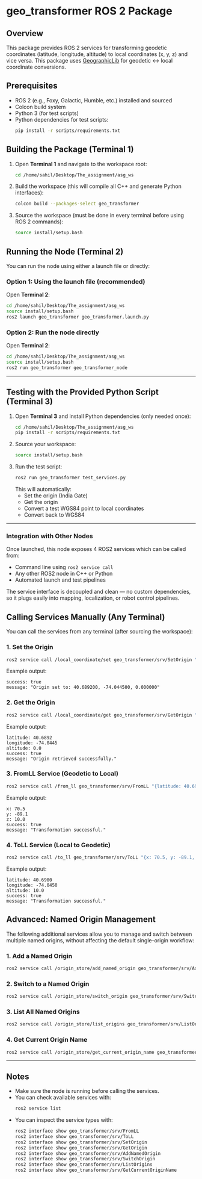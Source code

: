 # geo_transformer ROS 2 Package

## Overview
This package provides ROS 2 services for transforming geodetic coordinates (latitude, longitude, altitude) to local coordinates (x, y, z) and vice versa.
This package uses [GeographicLib](https://geographiclib.sourceforge.io/) for geodetic ↔ local coordinate conversions.


## Prerequisites
- ROS 2 (e.g., Foxy, Galactic, Humble, etc.) installed and sourced
- Colcon build system
- Python 3 (for test scripts)
- Python dependencies for test scripts:
  ```bash
  pip install -r scripts/requirements.txt
  ```


## Building the Package (Terminal 1)
1. Open **Terminal 1** and navigate to the workspace root:
   ```bash
   cd /home/sahil/Desktop/The_assignment/asg_ws
   ```
2. Build the workspace (this will compile all C++ and generate Python interfaces):
   ```bash
   colcon build --packages-select geo_transformer
   ```
3. Source the workspace (must be done in every terminal before using ROS 2 commands):
   ```bash
   source install/setup.bash
   ```



## Running the Node (Terminal 2)
You can run the node using either a launch file or directly:

### Option 1: Using the launch file (recommended)
Open **Terminal 2**:
```bash
cd /home/sahil/Desktop/The_assignment/asg_ws
source install/setup.bash
ros2 launch geo_transformer geo_transformer.launch.py
```

### Option 2: Run the node directly
Open **Terminal 2**:
```bash
cd /home/sahil/Desktop/The_assignment/asg_ws
source install/setup.bash
ros2 run geo_transformer geo_transformer_node
```

---

## Testing with the Provided Python Script (Terminal 3)
1. Open **Terminal 3** and install Python dependencies (only needed once):
   ```bash
   cd /home/sahil/Desktop/The_assignment/asg_ws
   pip install -r scripts/requirements.txt
   ```
2. Source your workspace:
   ```bash
   source install/setup.bash
   ```
3. Run the test script:
   ```bash
   ros2 run geo_transformer test_services.py
   ```
   This will automatically:
   - Set the origin (India Gate)
   - Get the origin
   - Convert a test WGS84 point to local coordinates
   - Convert back to WGS84

---


### Integration with Other Nodes

Once launched, this node exposes 4 ROS2 services which can be called from:
- Command line using `ros2 service call`
- Any other ROS2 node in C++ or Python
- Automated launch and test pipelines

The service interface is decoupled and clean — no custom dependencies, so it plugs easily into mapping, localization, or robot control pipelines.


## ###############################################################################
## Calling Services Manually (Any Terminal)

You can call the services from any terminal (after sourcing the workspace):

### 1. Set the Origin
```bash
ros2 service call /local_coordinate/set geo_transformer/srv/SetOrigin "{latitude: 40.6892, longitude: -74.0445, altitude: 0.0}"
```
Example output:
```
success: true
message: "Origin set to: 40.689200, -74.044500, 0.000000"
```

### 2. Get the Origin
```bash
ros2 service call /local_coordinate/get geo_transformer/srv/GetOrigin "{}"
```
Example output:
```
latitude: 40.6892
longitude: -74.0445
altitude: 0.0
success: true
message: "Origin retrieved successfully."
```

### 3. FromLL Service (Geodetic to Local)
```bash
ros2 service call /from_ll geo_transformer/srv/FromLL "{latitude: 40.6900, longitude: -74.0450, altitude: 10.0}"
```
Example output:
```
x: 70.5
y: -89.1
z: 10.0
success: true
message: "Transformation successful."
```

### 4. ToLL Service (Local to Geodetic)
```bash
ros2 service call /to_ll geo_transformer/srv/ToLL "{x: 70.5, y: -89.1, z: 10.0}"
```
Example output:
```
latitude: 40.6900
longitude: -74.0450
altitude: 10.0
success: true
message: "Transformation successful."
```
## ################################################
## Advanced: Named Origin Management

The following additional services allow you to manage and switch between multiple named origins, without affecting the default single-origin workflow:

### 1. Add a Named Origin
```bash
ros2 service call /origin_store/add_named_origin geo_transformer/srv/AddNamedOrigin '{name: "my_origin", latitude: 28.6139, longitude: 77.2090, altitude: 0.0}'
```

### 2. Switch to a Named Origin
```bash
ros2 service call /origin_store/switch_origin geo_transformer/srv/SwitchOrigin '{name: "my_origin"}'
```

### 3. List All Named Origins
```bash
ros2 service call /origin_store/list_origins geo_transformer/srv/ListOrigins '{}'
```

### 4. Get Current Origin Name
```bash
ros2 service call /origin_store/get_current_origin_name geo_transformer/srv/GetCurrentOriginName '{}'
```

---

## Notes
- Make sure the node is running before calling the services.
- You can check available services with:
  ```bash
  ros2 service list
  ```
- You can inspect the service types with:
  ```bash
  ros2 interface show geo_transformer/srv/FromLL
  ros2 interface show geo_transformer/srv/ToLL
  ros2 interface show geo_transformer/srv/SetOrigin
  ros2 interface show geo_transformer/srv/GetOrigin
  ros2 interface show geo_transformer/srv/AddNamedOrigin
  ros2 interface show geo_transformer/srv/SwitchOrigin
  ros2 interface show geo_transformer/srv/ListOrigins
  ros2 interface show geo_transformer/srv/GetCurrentOriginName
  ```
